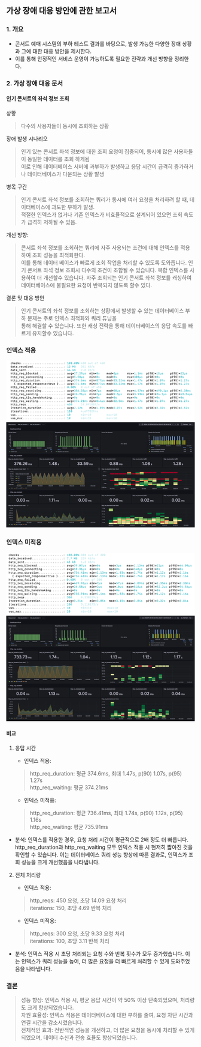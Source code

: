 ## 가상 장애 대응 방안에 관한 보고서

### 1. 개요
- 콘서트 예매 시스템의 부하 테스트 결과를 바탕으로, 발생 가능한 다양한 장애 상황과 그에 대한 대응 방안을 제시한다.
- 이를 통해 안정적인 서비스 운영이 가능하도록 필요한 전략과 개선 방향을 정리한다.

### 2. 가상 장애 대응 문서

#### 인기 콘서트의 좌석 정보 조회
상황
> 다수의 사용자들이 동시에 조회하는 상황

장애 발생 시나리오
> 인기 있는 콘서트 좌석 정보에 대한 조회 요청이 집중되어, 동시에 많은 사용자들이 동일한 데이터를 조회 하게됨  
> 이로 인해 데이터베이스 서버에 과부하가 발생하고 응답 시간이 급격히 증가하거나 데이터베이스가 다운되는 상황 발생

병목 구간
> 인기 콘서트 좌석 정보를 조회하는 쿼리가 동시에 여러 요청을 처리하려 할 때, 데이터베이스에 과도한 부하가 발생.  
> 적절한 인덱스가 없거나 기존 인덱스가 비효율적으로 설계되어 있으면 조회 속도가 급격히 저하될 수 있음.

개선 방향:  
> 콘서트 좌석 정보를 조회하는 쿼리에 자주 사용되는 조건에 대해 인덱스를 적용하여 조회 성능을 최적화한다.  
> 이를 통해 데이터 베이스가 빠르게 조회 작업을 처리할 수 있도록 도와줍니다.
> 인기 콘서트 좌석 정보 조회시 다수의 조건이 조합될 수 있습니다. 복합 인덱스를 사용하여 더 개선할수 있습니다.
> 자주 조회되는 인기 콘서트 좌석 정보를 캐싱하여 데이터베이스에 불필요한 요청이 반복되지 않도록 할수 있다.

결론 및 대응 방안
> 인기 콘서트의 좌석 정보를 조회하는 상황에서 발생할 수 있는 데이터베이스 부하 문제는 주로 인덱스 최적화와 쿼리 튜닝을  
> 통해 해결할 수 있습니다. 또한 캐싱 전략을 통해 데이터베이스의 응답 속도를 빠르게 유지할수 있습니다.

### 인덱스 적용
![step20_01.png](step20_01.png)
![step20_03.png](step20_03.png)

### 인덱스 미적용
![step20_02.png](step20_02.png)
![step20_04.png](step20_04.png)


#### 비교
1. 응답 시간
    - 인덱스 적용:
    >  http_req_duration: 평균 374.6ms, 최대 1.47s, p(90) 1.07s, p(95) 1.27s  
    > http_req_waiting: 평균 374.21ms  
   
   - 인덱스 미적용:
   > http_req_duration: 평균 736.41ms, 최대 1.74s, p(90) 1.12s, p(95) 1.16s   
   > http_req_waiting: 평균 735.91ms   
   
- 분석: 인덱스를 적용한 경우, 요청 처리 시간이 평균적으로 2배 정도 더 빠릅니다. http_req_duration과 http_req_waiting 모두 인덱스 적용 시 현저히 짧아진 것을 확인할 수 있습니다. 이는 데이터베이스 쿼리 성능 향상에 따른 결과로, 인덱스가 조회 성능을 크게 개선했음을 나타냅니다.

2. 전체 처리량
    - 인덱스 적용:
    > http_reqs: 450 요청, 초당 14.09 요청 처리  
    > iterations: 150, 초당 4.69 반복 처리  

    - 인덱스 미적용:
    > http_reqs: 300 요청, 초당 9.33 요청 처리  
    > iterations: 100, 초당 3.11 반복 처리  

- 분석: 인덱스 적용 시 초당 처리되는 요청 수와 반복 횟수가 모두 증가했습니다. 이는 인덱스가 쿼리 성능을 높여, 더 많은 요청을 더 빠르게 처리할 수 있게 도와주었음을 나타냅니다.

### 결론
> 성능 향상: 인덱스 적용 시, 평균 응답 시간이 약 50% 이상 단축되었으며, 처리량도 크게 향상되었습니다.  
> 자원 효율성: 인덱스 적용은 데이터베이스에 대한 부하를 줄여, 요청 차단 시간과 연결 시간을 감소시켰습니다.  
> 전체적인 효과: 전반적인 성능을 개선하고, 더 많은 요청을 동시에 처리할 수 있게 되었으며, 데이터 수신과 전송 효율도 향상되었습니다.  
